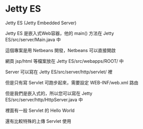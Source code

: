 # Jetty ES 
Jetty ES (Jetty Embedded Server)

Jetty ES 是嵌入式Web容器，他的 main() 方法在 Jetty ES/src/server/Main.java 中 <br>

這個專案是用 Netbeans 開發，Netbeans 可以直接開啟 <br>

網頁 jsp/html 等檔案放在 Jetty ES/src/webapps/ROOT/ 中 <br>

Server 可以寫在 Jetty ES/src/server/http/servlet/ 裡 <br>

但是只有寫 Servlet 可跑步起來，需要設定 WEB-INF/web.xml 路由 <br>

但是我們是嵌入式的，所以您可以寫在 Jetty ES/src/server/http/HttpServer.java 中 <br>

裡面有一般 Servlet 的 Hello World  <br>

還有比較特殊的上傳 Servlet 使用 <br>


